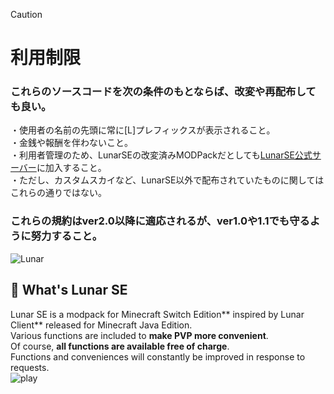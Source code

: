 > [!CAUTION]
> # 利用制限  
> ### これらのソースコードを次の条件のもとならば、改変や再配布しても良い。
> ・使用者の名前の先頭に常に[L]プレフィックスが表示されること。  
> ・金銭や報酬を伴わないこと。  
> ・利用者管理のため、LunarSEの改変済みMODPackだとしても[LunarSE公式サーバー](https://discord.gg/wHjTvaDK4C)に加入すること。  
> ・ただし、カスタムスカイなど、LunarSE以外で配布されていたものに関してはこれらの通りではない。  
> ### これらの規約はver2.0以降に適応されるが、ver1.0や1.1でも守るように努力すること。

![Lunar](https://github.com/user-attachments/assets/3be2ffe5-5b4e-4522-9f29-4755939121d3)

## 🌙  What's Lunar SE   
Lunar SE is a modpack for Minecraft Switch Edition** inspired by Lunar Client** released for Minecraft Java Edition.  
Various functions are included to **make PVP more convenient**.  
Of course, **all functions are available free of charge**.  
Functions and conveniences will  constantly be improved in response to requests.  
![play](https://github.com/user-attachments/assets/f187b17b-5f00-4ca7-8e57-9072313e56be)
